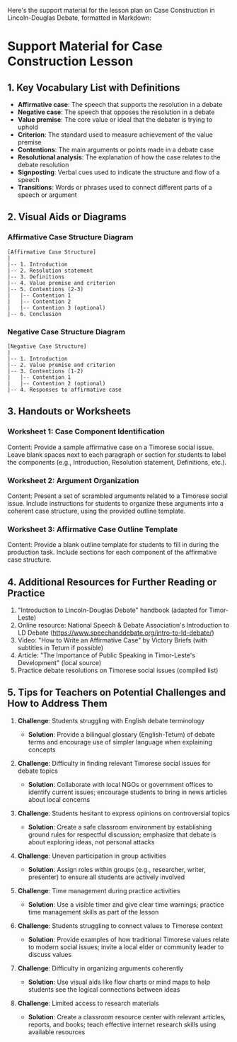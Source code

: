 Here's the support material for the lesson plan on Case Construction in Lincoln-Douglas Debate, formatted in Markdown:

# Support Material for Case Construction Lesson

## 1. Key Vocabulary List with Definitions

- **Affirmative case**: The speech that supports the resolution in a debate
- **Negative case**: The speech that opposes the resolution in a debate
- **Value premise**: The core value or ideal that the debater is trying to uphold
- **Criterion**: The standard used to measure achievement of the value premise
- **Contentions**: The main arguments or points made in a debate case
- **Resolutional analysis**: The explanation of how the case relates to the debate resolution
- **Signposting**: Verbal cues used to indicate the structure and flow of a speech
- **Transitions**: Words or phrases used to connect different parts of a speech or argument

## 2. Visual Aids or Diagrams

### Affirmative Case Structure Diagram

```
[Affirmative Case Structure]
|
|-- 1. Introduction
|-- 2. Resolution statement
|-- 3. Definitions
|-- 4. Value premise and criterion
|-- 5. Contentions (2-3)
|   |-- Contention 1
|   |-- Contention 2
|   |-- Contention 3 (optional)
|-- 6. Conclusion
```

### Negative Case Structure Diagram

```
[Negative Case Structure]
|
|-- 1. Introduction
|-- 2. Value premise and criterion
|-- 3. Contentions (1-2)
|   |-- Contention 1
|   |-- Contention 2 (optional)
|-- 4. Responses to affirmative case
```

## 3. Handouts or Worksheets

### Worksheet 1: Case Component Identification

Content: Provide a sample affirmative case on a Timorese social issue. Leave blank spaces next to each paragraph or section for students to label the components (e.g., Introduction, Resolution statement, Definitions, etc.).

### Worksheet 2: Argument Organization

Content: Present a set of scrambled arguments related to a Timorese social issue. Include instructions for students to organize these arguments into a coherent case structure, using the provided outline template.

### Worksheet 3: Affirmative Case Outline Template

Content: Provide a blank outline template for students to fill in during the production task. Include sections for each component of the affirmative case structure.

## 4. Additional Resources for Further Reading or Practice

1. "Introduction to Lincoln-Douglas Debate" handbook (adapted for Timor-Leste)
2. Online resource: National Speech & Debate Association's Introduction to LD Debate (https://www.speechanddebate.org/intro-to-ld-debate/)
3. Video: "How to Write an Affirmative Case" by Victory Briefs (with subtitles in Tetum if possible)
4. Article: "The Importance of Public Speaking in Timor-Leste's Development" (local source)
5. Practice debate resolutions on Timorese social issues (compiled list)

## 5. Tips for Teachers on Potential Challenges and How to Address Them

1. **Challenge**: Students struggling with English debate terminology
   - **Solution**: Provide a bilingual glossary (English-Tetum) of debate terms and encourage use of simpler language when explaining concepts

2. **Challenge**: Difficulty in finding relevant Timorese social issues for debate topics
   - **Solution**: Collaborate with local NGOs or government offices to identify current issues; encourage students to bring in news articles about local concerns

3. **Challenge**: Students hesitant to express opinions on controversial topics
   - **Solution**: Create a safe classroom environment by establishing ground rules for respectful discussion; emphasize that debate is about exploring ideas, not personal attacks

4. **Challenge**: Uneven participation in group activities
   - **Solution**: Assign roles within groups (e.g., researcher, writer, presenter) to ensure all students are actively involved

5. **Challenge**: Time management during practice activities
   - **Solution**: Use a visible timer and give clear time warnings; practice time management skills as part of the lesson

6. **Challenge**: Students struggling to connect values to Timorese context
   - **Solution**: Provide examples of how traditional Timorese values relate to modern social issues; invite a local elder or community leader to discuss values

7. **Challenge**: Difficulty in organizing arguments coherently
   - **Solution**: Use visual aids like flow charts or mind maps to help students see the logical connections between ideas

8. **Challenge**: Limited access to research materials
   - **Solution**: Create a classroom resource center with relevant articles, reports, and books; teach effective internet research skills using available resources